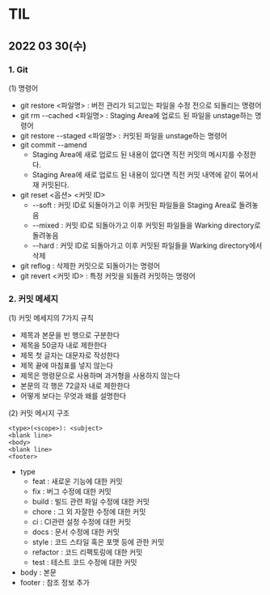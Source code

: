 # TIL



## 2022 03 30(수)



### 1. Git

 (1) 명령어

* git restore <파일명> : 버전 관리가 되고있는 파일을 수정 전으로 되돌리는 명령어
* git rm --cached <파일명> : Staging Area에 업로드 된 파일을 unstage하는 명령어
* git restore --staged <파일명> : 커밋된 파일을 unstage하는 명령어
* git commit --amend
  - Staging Area에 새로 업로드 된 내용이 없다면 직전 커밋의 메시지를 수정한다.
  - Staging Area에 새로 업로드 된 내용이 있다면 직전 커밋 내역에 같이 묶어서 재 커밋된다.
* git reset <옵션> <커밋 ID>
  - \--soft : 커밋 ID로 되돌아가고 이후 커밋된 파일들을 Staging Area로 돌려놓음
  - \--mixed : 커밋 ID로 되돌아가고 이후 커밋된 파일들을 Warking directory로 돌려놓음
  - \--hard : 커밋 ID로 되돌아가고 이후 커밋된 파일들을 Warking directory에서 삭제
* git reflog : 삭제한 커밋으로 되돌아가는 명령어
* git revert <커밋 ID> : 특정 커밋을 되돌려 커밋하는 명령어



### 2. 커밋 메세지

 (1) 커밋 메세지의 7가지 규칙

* 제목과 본문을 빈 행으로 구분한다
* 제목을 50글자 내로 제한한다
* 제목 첫 글자는 대문자로 작성한다
* 제목 끝에 마침표를 넣지 않는다
* 제목은 명령문으로 사용하며 과거형을 사용하지 않는다
* 본문의 각 행은 72글자 내로 제한한다
* 어떻게 보다는 무엇과 왜를 설명한다



 (2) 커밋 메시지 구조

```
<type>(<scope>): <subject>
<blank line>
<body>
<blank line>
<footer>
```

* type
  - feat : 새로운 기능에 대한 커밋
  - fix : 버그 수정에 대한 커밋
  - build : 빌드 관련 파일 수정에 대한 커밋
  - chore : 그 외 자잘한 수정에 대한 커밋
  - ci : CI관련 설정 수정에 대한 커밋
  - docs : 문서 수정에 대한 커밋
  - style : 코드 스타일 혹은 포맷 등에 관한 커밋
  - refactor : 코드 리팩토링에 대한 커밋
  - test : 테스트 코드 수정에 대한 커밋
* body : 본문
* footer : 참조 정보 추가